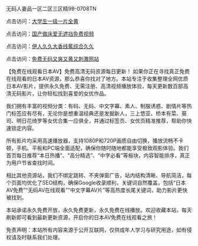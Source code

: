 无码人妻品一区二区三区精99-0708TN

点击访问：<a href="https://heiliaoxwd5i8.pages.dev">大学生一级一片全黄</a>

点击访问：<a href="https://heiliaoxqkkct.pages.dev">国产做床爱无遮挡免费视频</a>

点击访问：<a href="https://heiliaowt0d7p.pages.dev">伊人久久大香线蕉综合久久</a>

点击访问：<a href="https://heiliaozj3tjd.pages.dev">免费无码又爽又黄又刺激网站</a>

【免费在线观看日本AV】免费高清无码资源每日更新！
如果你正在寻找真正免费在线观看的日本AV资源，那么恭喜你找对了地方。本站专注于收集整理全网优质日本AV影片，提供永久免费、无需注册、高清视频播放体验，每天更新数百部高清无码影片，让你轻松找到喜爱的女优作品。

我们拥有丰富的视频分类：有码、无码、中文字幕、素人、制服诱惑、剧情片等热门标签应有尽有，无论你是想重温经典还是发掘新人，三上悠亚、桥本有菜、葵司、明日花绮罗等女优合集一应俱全，并通过标签页、女优页精准推荐，帮助你快速锁定内容。

所有影片均采用高速播放器，支持1080P和720P画质自由切换，播放流畅不卡顿，手机、平板和PC端全面适配，确保你随时随地都能享受极致观影体验。我们首页每日推荐“本日热播”、“高分精选”、“中字必看”等板块，内容智能排序，真正为用户节省查找时间。

相比其他资源站，我们不绑定跳转、不夹弹窗广告，站内结构清晰、导航简洁，每个页面均优化了SEO结构，确保Google收录顺利，关键词自然覆盖，包括“日本AV免费”“无码AV在线观看”“中文字幕AV片”等高热度长尾关键词，助力影片更快被找到。

本站承诺永久免费开放，永久免费更新，永久免费在线播放。欢迎收藏本站，每天刷新即可看到最新更新资源，开启你的日本AV免费在线观看之旅！

免责声明：本站所有内容来源于公开互联网，仅供成年人学习与研究用途，如有侵权请及时联系我们处理。

<span style="display:none;">[Canonical link] ( https://github.com/dtth2611/444444 ）</span>












